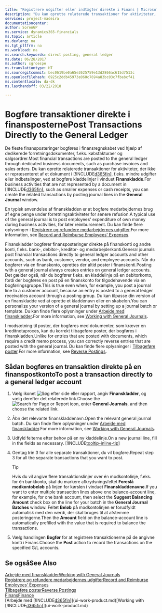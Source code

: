 ```yaml
---
title: "Registrere udgifter eller indtægter direkte i Finans | Microsoft Docs"
description: "Du kan oprette relaterede transaktioner for aktiviteter, der ikke er repræsenteret af et dokument, f.eks. mindre udgifter eller indbetalinger, ved at bogføre kladdelinjer i vinduet Finanskladde."
services: project-madeira
documentationcenter: 
author: SorenGP
ms.service: dynamics365-financials
ms.topic: article
ms.devlang: na
ms.tgt_pltfrm: na
ms.workload: na
ms.search.keywords: direct posting, general ledger
ms.date: 06/28/2017
ms.author: sgroespe
ms.translationtype: HT
ms.sourcegitcommit: bec0619be0a65e3625759e13d2866ac615d7513c
ms.openlocfilehash: 6925c2ddb45973e060c7694a83bc03c7fbabcf41
ms.contentlocale: da-dk
ms.lasthandoff: 03/22/2018

---
```

# <a name="post-transactions-directly-to-the-general-ledger"></a><span data-ttu-id="a0282-103">Bogføre transaktioner direkte i finansposterne</span><span class="sxs-lookup"><span data-stu-id="a0282-103">Post Transactions Directly to the General Ledger</span></span>
<span data-ttu-id="a0282-104">De fleste finansposteringer bogføres i finansregnskabet ved hjælp af dedikerede forretningsdokumenter, f.eks. købsfakturaer og salgsordrer.</span><span class="sxs-lookup"><span data-stu-id="a0282-104">Most financial transactions are posted to the general ledger through dedicated business documents, such as purchase invoices and sales orders.</span></span> <span data-ttu-id="a0282-105">Du kan oprette relaterede transaktioner for aktiviteter, der ikke er repræsenteret af et dokument i [!INCLUDE[d365fin](includes/d365fin_md.md)], f.eks. mindre udgifter eller indbetalinger, ved at bogføre kladdelinjer i vinduet **Finanskladde**.</span><span class="sxs-lookup"><span data-stu-id="a0282-105">For business activities that are not represented by a document in [!INCLUDE[d365fin](includes/d365fin_md.md)], such as smaller expenses or cash receipts, you can create the related transactions by posting journal lines in the **General Journal** window.</span></span>

<span data-ttu-id="a0282-106">En typisk anvendelse af finanskladden er at bogføre medarbejdernes brug af egne penge under forretningsaktiviteter for senere refusion.</span><span class="sxs-lookup"><span data-stu-id="a0282-106">A typical use of the general journal is to post employees' expenditure of own money during business activities, for later reimbursement.</span></span> <span data-ttu-id="a0282-107">Du kan finde flere oplysninger i [Registrere og refundere medarbejdernes udgifter](finance-how-record-reimburse-employee-expenses.md).</span><span class="sxs-lookup"><span data-stu-id="a0282-107">For more information, see [Record and Reimburse Employees' Expenses](finance-how-record-reimburse-employee-expenses.md).</span></span>

<span data-ttu-id="a0282-108">Finanskladder bogfører finansposteringer direkte på finanskonti og andre konti, f.eks. bank-, debitor-, kreditor- og medarbejderkonti.</span><span class="sxs-lookup"><span data-stu-id="a0282-108">General journals post financial transactions directly to general ledger accounts and other accounts, such as bank, customer, vendor, and employee accounts.</span></span> <span data-ttu-id="a0282-109">Når du bogfører via en finanskonto, oprettes der altid poster i finanskonti.</span><span class="sxs-lookup"><span data-stu-id="a0282-109">Posting with a general journal always creates entries on general ledger accounts.</span></span> <span data-ttu-id="a0282-110">Det gælder også, når du bogfører f.eks. en kladdelinje på en debitorkonto, fordi der bogføres en post på en finanskonto for tilgodehavende via en bogføringsgruppe.</span><span class="sxs-lookup"><span data-stu-id="a0282-110">This is true even when, for example, you post a journal line to a customer account, because an entry is posted to a general ledger receivables account through a posting group.</span></span> <span data-ttu-id="a0282-111">Du kan tilpasse din version af en finanskladde ved at oprette et kladdenavn eller en skabelon.</span><span class="sxs-lookup"><span data-stu-id="a0282-111">You can personalize your version of a general journal by setting up a journal batch or template.</span></span> <span data-ttu-id="a0282-112">Du kan finde flere oplysninger under [Arbejde med finanskladder](ui-work-general-journals.md).</span><span class="sxs-lookup"><span data-stu-id="a0282-112">For more information, see [Working with General Journals](ui-work-general-journals.md).</span></span>

<span data-ttu-id="a0282-113">I modsætning til poster, der bogføres med dokumenter, som kræver en kreditnotaproces, kan du korrekt tilbageføre poster, der bogføres i finanskladden.</span><span class="sxs-lookup"><span data-stu-id="a0282-113">Unlike for entries that are posted with documents, which require a credit memo process, you can correctly reverse entries that are posted with the general journal.</span></span> <span data-ttu-id="a0282-114">Du kan finde flere oplysninger i [Tilbageføre poster](finance-how-reverse-journal-posting.md).</span><span class="sxs-lookup"><span data-stu-id="a0282-114">For more information, see [Reverse Postings](finance-how-reverse-journal-posting.md).</span></span>

## <a name="to-post-a-transaction-directly-to-a-general-ledger-account"></a><span data-ttu-id="a0282-115">Sådan bogføres en transaktion direkte på en finanspostkonto</span><span class="sxs-lookup"><span data-stu-id="a0282-115">To post a transaction directly to a general ledger account</span></span>
1. <span data-ttu-id="a0282-116">Vælg ikonet ![Søg efter side eller rapport](media/ui-search/search_small.png "Ikonet Søg efter side eller rapport"), angiv **Finanskladder**, og vælg derefter det relaterede link.</span><span class="sxs-lookup"><span data-stu-id="a0282-116">Choose the ![Search for Page or Report](media/ui-search/search_small.png "Search for Page or Report icon") icon, enter **General Journals**, and then choose the related link.</span></span>
2. <span data-ttu-id="a0282-117">Åbn det relevante finanskladdenavn.</span><span class="sxs-lookup"><span data-stu-id="a0282-117">Open the relevant general journal batch.</span></span> <span data-ttu-id="a0282-118">Du kan finde flere oplysninger under [Arbejde med finanskladder](ui-work-general-journals.md).</span><span class="sxs-lookup"><span data-stu-id="a0282-118">For more information, see [Working with General Journals](ui-work-general-journals.md).</span></span>
3. <span data-ttu-id="a0282-119">Udfyld felterne efter behov på en ny kladdelinje.</span><span class="sxs-lookup"><span data-stu-id="a0282-119">On a new journal line, fill in the fields as necessary.</span></span> [!INCLUDE[tooltip-inline-tip](includes/tooltip-inline-tip_md.md)]    
4. <span data-ttu-id="a0282-120">Gentag trin 3 for alle separate transaktioner, du vil bogføre.</span><span class="sxs-lookup"><span data-stu-id="a0282-120">Repeat step 3 for all the separate transactions that you want to post.</span></span>

    > [!TIP]  
    > <span data-ttu-id="a0282-121">Hvis du vil angive flere transaktionslinjer over én modkontolinje, f.eks. for én bankkonto, skal du markere afkrydsningsfeltet **Foreslå modkontobeløb** på linjen for kørslen i vinduet **Finanskladdenavne**.</span><span class="sxs-lookup"><span data-stu-id="a0282-121">If you want to enter multiple transaction lines above one balance-account line, for example, for one bank account, then select the **Suggest Balancing Amount** check box on the line for your batch in the **General Journal Batches** window.</span></span> <span data-ttu-id="a0282-122">Feltet **Beløb** på modkontolinjen er forudfyldt automatisk med den værdi, der skal bruges til at afstemme posteringerne.</span><span class="sxs-lookup"><span data-stu-id="a0282-122">Then the **Amount** field on the balance-account line is automatically prefilled with the value that is required to balance the transactions.</span></span>
5. <span data-ttu-id="a0282-123">Vælg handlingen **Bogfør** for at registrere transaktionerne på de angivne konti i Finans.</span><span class="sxs-lookup"><span data-stu-id="a0282-123">Choose the **Post** action to record the transactions on the specified G/L accounts.</span></span>

## <a name="see-also"></a><span data-ttu-id="a0282-124">Se også</span><span class="sxs-lookup"><span data-stu-id="a0282-124">See Also</span></span>
[<span data-ttu-id="a0282-125">Arbejde med finanskladder</span><span class="sxs-lookup"><span data-stu-id="a0282-125">Working with General Journals</span></span>](ui-work-general-journals.md)  
[<span data-ttu-id="a0282-126">Registrere og refundere medarbejdernes udgifter</span><span class="sxs-lookup"><span data-stu-id="a0282-126">Record and Reimburse Employees' Expenses</span></span>](finance-how-record-reimburse-employee-expenses.md)  
[<span data-ttu-id="a0282-127">Tilbageføre poster</span><span class="sxs-lookup"><span data-stu-id="a0282-127">Reverse Postings</span></span>](finance-how-reverse-journal-posting.md)  
[<span data-ttu-id="a0282-128">Finans</span><span class="sxs-lookup"><span data-stu-id="a0282-128">Finance</span></span>](finance.md)  
<span data-ttu-id="a0282-129">[Arbejde med [!INCLUDE[d365fin](includes/d365fin_md.md)]](ui-work-product.md)</span><span class="sxs-lookup"><span data-stu-id="a0282-129">[Working with [!INCLUDE[d365fin](includes/d365fin_md.md)]](ui-work-product.md)</span></span>  

